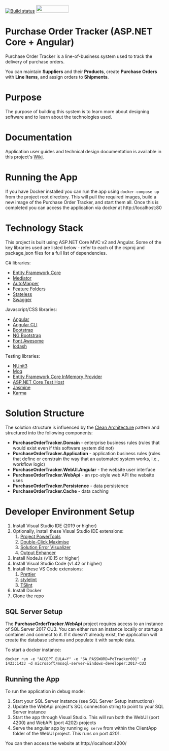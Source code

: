[![Build status](https://dev.azure.com/purchase-order-tracker/Purchase%20Order%20Tracker%20-%20Angular/_apis/build/status/Purchase%20Order%20Tracker%20-%20Angular%20.NET%20Core)](https://dev.azure.com/purchase-order-tracker/Purchase%20Order%20Tracker%20-%20Angular/_build/latest?definitionId=2)
<a href="https://sonarcloud.io/dashboard?id=purchase-order-tracker-aspnetcore_angular"><img src="https://sonarcloud.io/images/project_badges/sonarcloud-white.svg" height="24" width="102" ></a>

# Purchase Order Tracker (ASP.NET Core + Angular)

Purchase Order Tracker is a line-of-business system used to track the delivery of purchase orders.

You can maintain **Suppliers** and their **Products**, create **Purchase Orders** with **Line Items**, and assign orders to **Shipments**.

# Purpose

The purpose of building this system is to learn more about designing software and to learn about the technologies used.

# Documentation

Application user guides and technical design documentation is available in this project's [Wiki](https://github.com/kierendixon/purchase-order-tracker-aspnetcore_angular/wiki).

# Running the App

If you have Docker installed you can run the app using `docker-compose up` from the project root directory.
This will pull the required images, build a new image of the Purchase Order Tracker, and start them all.
Once this is completed you can access the application via docker at http://localhost:80

# Technology Stack

This project is built using ASP.NET Core MVC v2 and Angular. Some of the key libraries used are listed below - refer to each of the csproj and package.json files for a full list of dependencies.

C# libraries:

- [Entity Framework Core](https://docs.microsoft.com/en-us/ef/core/)
- [Mediator](https://github.com/jbogard/MediatR)
- [AutoMapper](https://github.com/AutoMapper/AutoMapper)
- [Feature Folders](https://github.com/OdeToCode/AddFeatureFolders)
- [Stateless](https://github.com/dotnet-state-machine/stateless)
- [Swagger](https://github.com/domaindrivendev/Swashbuckle.AspNetCore)

Javascript/CSS libraries:

- [Angular](https://angular.io/)
- [Angular CLI](https://angular.io/cli)
- [Bootstrap](https://getbootstrap.com/)
- [NG Bootstrap](https://ng-bootstrap.github.io)
- [Font Awesome](http://fontawesome.io)
- [lodash](https://lodash.com)

Testing libraries:

- [NUnit3](https://github.com/nunit/docs/wiki)
- [Moq](https://github.com/moq/moq4)
- [Entity Framework Core InMemory Provider](https://docs.microsoft.com/en-us/ef/core/providers/in-memory/)
- [ASP.NET Core Test Host](https://www.nuget.org/packages/Microsoft.AspNetCore.TestHost)
- [Jasmine](https://jasmine.github.io/)
- [Karma](https://karma-runner.github.io)

# Solution Structure

The solution structure is influenced by the [Clean Architecture](https://blog.cleancoder.com/uncle-bob/2012/08/13/the-clean-architecture.html) pattern and structured into the following components:

- **PurchaseOrderTracker.Domain** - enterprise business rules (rules that would exist even if this software system did not)
- **PurchaseOrderTracker.Application** - application business rules (rules that define or constrain the way that an automated system works, i.e., workflow logic)
- **PurchaseOrderTracker.WebUI.Angular** - the website user interface
- **PurchaseOrderTracker.WebApi** - an rpc-style web API the website uses
- **PurchaseOrderTracker.Persistence** - data persistence
- **PurchaseOrderTracker.Cache** - data caching

# Developer Environment Setup

1. Install Visual Studio IDE (2019 or higher)
1. Optionally, install these Visual Studio IDE extensions:
   1. [Project PowerTools](https://marketplace.visualstudio.com/items?itemName=ms-madsk.ProjectFileTools)
   1. [Double-Click Maximise](https://marketplace.visualstudio.com/items?itemName=VisualStudioPlatformTeam.Double-ClickMaximize)
   1. [Solution Error Visualizer](https://marketplace.visualstudio.com/items?itemName=VisualStudioPlatformTeam.SolutionErrorVisualizer)
   1. [Output Enhancer](https://marketplace.visualstudio.com/items?itemName=NikolayBalakin.Outputenhancer)
1. Install NodeJs (v10.15 or higher)
1. Install Visual Studio Code (v1.42 or higher)
1. Install these VS Code extensions:
   1. [Prettier](https://marketplace.visualstudio.com/items?itemName=esbenp.prettier-vscode)
   1. [stylelint](https://marketplace.visualstudio.com/items?itemName=shinnn.stylelint)
   1. [TSlint](https://marketplace.visualstudio.com/items?itemName=ms-vscode.vscode-typescript-tslint-plugin)
1. Install Docker
1. Clone the repo

## SQL Server Setup

The **PurchaseOrderTracker.WebApi** project requires access to an instance of SQL Server 2017 CU3. You can either run an instance locally or startup a container and connect to it. If it doesn't already exist, the application will create the database schema and populate it with sample data.

To start a docker instance:

`docker run -e "ACCEPT_EULA=Y" -e "SA_PASSWORD=PoTracker001" -p 1433:1433 -d microsoft/mssql-server-windows-developer:2017-CU3`

## Running the App

To run the application in debug mode:

1. Start your SQL Server instance (see SQL Server Setup instructions)
2. Update the WebApi project's SQL connection string to point to your SQL Server instance
3. Start the app through Visual Studio. This will run both the WebUI (port 4200) and WebAPI (port 4202) projects
4. Serve the angular app by running `ng serve` from within the ClientApp folder of the WebUI project. This runs on port 4201.

You can then access the website at http://localhost:4200/
